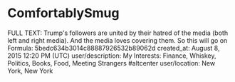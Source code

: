 # ComfortablySmug

FULL TEXT: Trump's followers are united by their hatred of the media (both left and right media). And the media loves covering them. So this will go on
Formula: 5bedc634b3014c88887926532b89062d
created_at: August 8, 2015 12:20 PM (UTC)
user/description: My Interests: Finance, Whiskey, Politics, Books, Food, Meeting Strangers
#altcenter
user/location: New York, New York